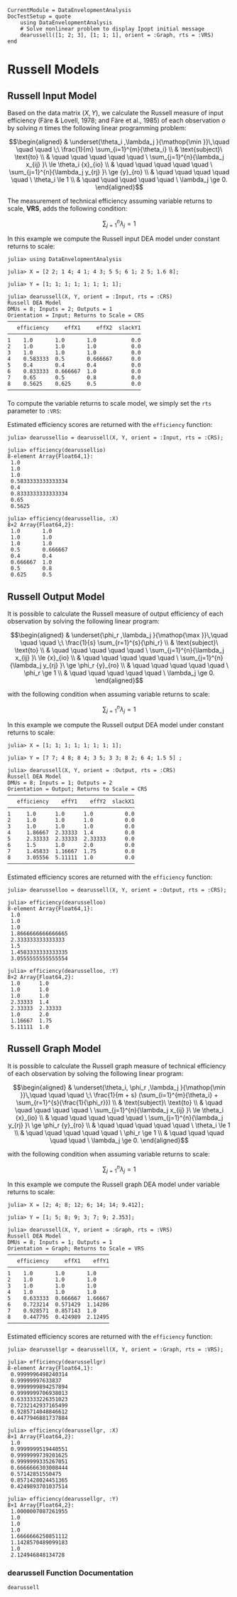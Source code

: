 ```@meta
CurrentModule = DataEnvelopmentAnalysis
DocTestSetup = quote
    using DataEnvelopmentAnalysis
    # Solve nonlinear problem to display Ipopt initial message
    dearussell([1; 2; 3], [1; 1; 1], orient = :Graph, rts = :VRS)
end
```

# Russell Models

## Russell Input Model

Based on the data  matrix $(X,Y)$, we calculate the Russell measure of input efficiency (Färe & Lovell, 1978; and Färe et al., 1985) of each observation *o* by solving $n$ times the following linear programming problem:
```math
\begin{aligned}
  & \underset{\theta_i ,\lambda_j }{\mathop{\min }}\,\quad \quad \quad \;\ \frac{1}{m} \sum_{i=1}^{m}{\theta_i}  \\
  & \text{subject}\ \text{to}  \\
  & \quad \quad \quad \quad \quad \ \sum_{j=1}^{n}{\lambda_j x_{ij} }\ \le \theta_i {x}_{io}  \\
  & \quad \quad \quad \quad \quad \ \sum_{j=1}^{n}{\lambda_j y_{rj} }\ \ge {y}_{ro}  \\
  & \quad \quad \quad \quad \quad \ \theta_i \le 1  \\
  & \quad \quad \quad \quad \quad \ \lambda_j \ge 0. 
\end{aligned}
```

The measurement of technical efficiency assuming variable returns to scale, **VRS**, adds the following condition:
```math
\sum\nolimits_{j=1}^{n}\lambda_j=1
```

In this example we compute the Russell input DEA model under constant returns to scale:
```jldoctest 1
julia> using DataEnvelopmentAnalysis

julia> X = [2 2; 1 4; 4 1; 4 3; 5 5; 6 1; 2 5; 1.6 8];

julia> Y = [1; 1; 1; 1; 1; 1; 1; 1];

julia> dearussell(X, Y, orient = :Input, rts = :CRS)
Russell DEA Model 
DMUs = 8; Inputs = 2; Outputs = 1
Orientation = Input; Returns to Scale = CRS
──────────────────────────────────────────
   efficiency     effX1     effX2  slackY1
──────────────────────────────────────────
1    1.0       1.0       1.0           0.0
2    1.0       1.0       1.0           0.0
3    1.0       1.0       1.0           0.0
4    0.583333  0.5       0.666667      0.0
5    0.4       0.4       0.4           0.0
6    0.833333  0.666667  1.0           0.0
7    0.65      0.5       0.8           0.0
8    0.5625    0.625     0.5           0.0
──────────────────────────────────────────
```

To compute the variable returns to scale model, we simply set the `rts` parameter to `:VRS`:

Estimated efficiency scores are returned with the `efficiency` function:
```jldoctest 1
julia> dearussellio = dearussell(X, Y, orient = :Input, rts = :CRS);

julia> efficiency(dearussellio)
8-element Array{Float64,1}:
 1.0
 1.0
 1.0
 0.5833333333333334
 0.4
 0.8333333333333334
 0.65
 0.5625

julia> efficiency(dearussellio, :X)
8×2 Array{Float64,2}:
 1.0       1.0
 1.0       1.0
 1.0       1.0
 0.5       0.666667
 0.4       0.4
 0.666667  1.0
 0.5       0.8
 0.625     0.5
```

## Russell Output Model

It is possible to calculate the Russell measure of output efficiency of each observation by solving the following linear program:

```math
\begin{aligned}
  & \underset{\phi_r ,\lambda_j }{\mathop{\max }}\,\quad \quad \quad \;\ \frac{1}{s} \sum_{r=1}^{s}{\phi_r}  \\
  & \text{subject}\ \text{to}  \\
  & \quad \quad \quad \quad \quad \ \sum_{j=1}^{n}{\lambda_j x_{ij} }\ \le {x}_{io}  \\
  & \quad \quad \quad \quad \quad \ \sum_{j=1}^{n}{\lambda_j y_{rj} }\ \ge \phi_r {y}_{ro}  \\
  & \quad \quad \quad \quad \quad \ \phi_r \ge 1  \\
  & \quad \quad \quad \quad \quad \ \lambda_j \ge 0. 
\end{aligned}
```

with the following condition when assuming variable returns to scale:
```math
\sum\nolimits_{j=1}^{n}\lambda_j=1
```
In this example we compute the Russell output DEA model under constant returns to scale:
```jldoctest 1
julia> X = [1; 1; 1; 1; 1; 1; 1; 1];

julia> Y = [7 7; 4 8; 8 4; 3 5; 3 3; 8 2; 6 4; 1.5 5] ;

julia> dearussell(X, Y, orient = :Output, rts = :CRS)
Russell DEA Model 
DMUs = 8; Inputs = 1; Outputs = 2
Orientation = Output; Returns to Scale = CRS
────────────────────────────────────────
   efficiency    effY1    effY2  slackX1
────────────────────────────────────────
1     1.0      1.0      1.0          0.0
2     1.0      1.0      1.0          0.0
3     1.0      1.0      1.0          0.0
4     1.86667  2.33333  1.4          0.0
5     2.33333  2.33333  2.33333      0.0
6     1.5      1.0      2.0          0.0
7     1.45833  1.16667  1.75         0.0
8     3.05556  5.11111  1.0          0.0
────────────────────────────────────────
```

Estimated efficiency scores are returned with the `efficiency` function:
```jldoctest 1
julia> dearusselloo = dearussell(X, Y, orient = :Output, rts = :CRS);

julia> efficiency(dearusselloo)
8-element Array{Float64,1}:
 1.0
 1.0
 1.0
 1.8666666666666665
 2.333333333333333
 1.5
 1.4583333333333335
 3.0555555555555554

julia> efficiency(dearusselloo, :Y)
8×2 Array{Float64,2}:
 1.0      1.0
 1.0      1.0
 1.0      1.0
 2.33333  1.4
 2.33333  2.33333
 1.0      2.0
 1.16667  1.75
 5.11111  1.0
```

## Russell Graph Model

It is possible to calculate the Russell graph measure of technical efficiency of each observation by solving the following linear program:
```math
\begin{aligned}
  & \underset{\theta_i, \phi_r ,\lambda_j }{\mathop{\min }}\,\quad \quad \quad \;\ \frac{1}{m + s} (\sum_{i=1}^{m}{\theta_i} +  \sum_{r=1}^{s}{\frac{1}{\phi_r}})  \\
  & \text{subject}\ \text{to}  \\
  & \quad \quad \quad \quad \quad \ \sum_{j=1}^{n}{\lambda_j x_{ij} }\ \le \theta_i {x}_{io}  \\
  & \quad \quad \quad \quad \quad \ \sum_{j=1}^{n}{\lambda_j y_{rj} }\ \ge \phi_r {y}_{ro}  \\
  & \quad \quad \quad \quad \quad \ \theta_i \le 1  \\
  & \quad \quad \quad \quad \quad \ \phi_r \ge 1  \\
  & \quad \quad \quad \quad \quad \ \lambda_j \ge 0. 
\end{aligned}
```

with the following condition when assuming variable returns to scale:
```math
\sum\nolimits_{j=1}^{n}\lambda_j=1
```
In this example we compute the Russell graph DEA model under variable returns to scale:
```jldoctest 1
julia> X = [2; 4; 8; 12; 6; 14; 14; 9.412];

julia> Y = [1; 5; 8; 9; 3; 7; 9; 2.353];

julia> dearussell(X, Y, orient = :Graph, rts = :VRS)
Russell DEA Model 
DMUs = 8; Inputs = 1; Outputs = 1
Orientation = Graph; Returns to Scale = VRS
────────────────────────────────
   efficiency     effX1    effY1
────────────────────────────────
1    1.0       1.0       1.0
2    1.0       1.0       1.0
3    1.0       1.0       1.0
4    1.0       1.0       1.0
5    0.633333  0.666667  1.66667
6    0.723214  0.571429  1.14286
7    0.928571  0.857143  1.0
8    0.447795  0.424989  2.12495
────────────────────────────────
```

Estimated efficiency scores are returned with the `efficiency` function:
```jldoctest 1
julia> dearussellgr = dearussell(X, Y, orient = :Graph, rts = :VRS);

julia> efficiency(dearussellgr)
8-element Array{Float64,1}:
 0.9999996498240314
 0.99999997633837
 0.9999999894257894
 0.9999999706938013
 0.6333333226351023
 0.7232142937165499
 0.9285714048846612
 0.4477946881737884

julia> efficiency(dearussellgr, :X)
8×1 Array{Float64,2}:
 1.0
 0.9999999519440551
 0.9999999739201625
 0.9999999335267051
 0.6666666303008444
 0.57142851550475
 0.8571428024451365
 0.4249893701037514

julia> efficiency(dearussellgr, :Y)
8×1 Array{Float64,2}:
 1.0000007087261955
 1.0
 1.0
 1.0
 1.6666666250851112
 1.1428570489099183
 1.0
 2.124946848134728
```

### dearussell Function Documentation

```@docs
dearussell
```

